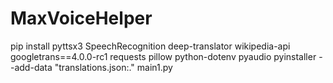 # MaxVoiceHelper

pip install pyttsx3 SpeechRecognition deep-translator wikipedia-api googletrans==4.0.0-rc1 requests pillow python-dotenv pyaudio
pyinstaller --add-data "translations.json:." main1.py
